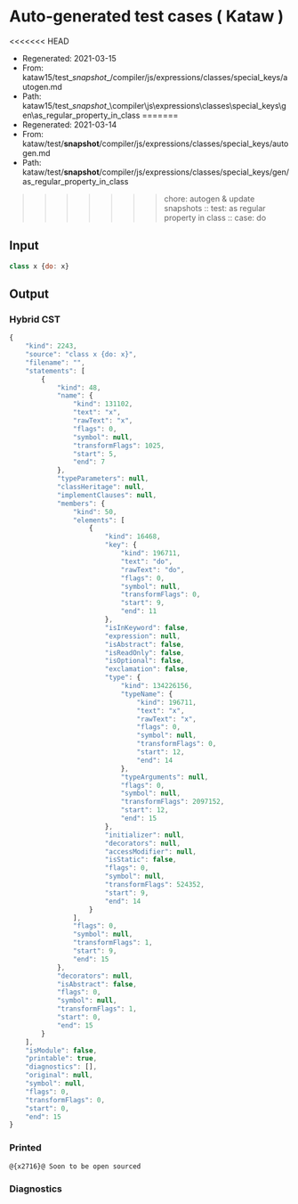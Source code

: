 # Auto-generated test cases ( Kataw )
<<<<<<< HEAD
- Regenerated: 2021-03-15
- From: kataw15/test\__snapshot__/compiler/js/expressions/classes/special_keys/autogen.md
- Path: kataw15/test\__snapshot__\compiler\js\expressions\classes\special_keys\gen\as_regular_property_in_class
=======
- Regenerated: 2021-03-14
- From: kataw/test/__snapshot__/compiler/js/expressions/classes/special_keys/autogen.md
- Path: kataw/test/__snapshot__/compiler/js/expressions/classes/special_keys/gen/as_regular_property_in_class
>>>>>>> chore: autogen & update snapshots
> :: test: as regular property in class
> :: case: do
## Input

`````js
class x {do: x}
`````

## Output

### Hybrid CST

```javascript
{
    "kind": 2243,
    "source": "class x {do: x}",
    "filename": "",
    "statements": [
        {
            "kind": 48,
            "name": {
                "kind": 131102,
                "text": "x",
                "rawText": "x",
                "flags": 0,
                "symbol": null,
                "transformFlags": 1025,
                "start": 5,
                "end": 7
            },
            "typeParameters": null,
            "classHeritage": null,
            "implementClauses": null,
            "members": {
                "kind": 50,
                "elements": [
                    {
                        "kind": 16468,
                        "key": {
                            "kind": 196711,
                            "text": "do",
                            "rawText": "do",
                            "flags": 0,
                            "symbol": null,
                            "transformFlags": 0,
                            "start": 9,
                            "end": 11
                        },
                        "isInKeyword": false,
                        "expression": null,
                        "isAbstract": false,
                        "isReadOnly": false,
                        "isOptional": false,
                        "exclamation": false,
                        "type": {
                            "kind": 134226156,
                            "typeName": {
                                "kind": 196711,
                                "text": "x",
                                "rawText": "x",
                                "flags": 0,
                                "symbol": null,
                                "transformFlags": 0,
                                "start": 12,
                                "end": 14
                            },
                            "typeArguments": null,
                            "flags": 0,
                            "symbol": null,
                            "transformFlags": 2097152,
                            "start": 12,
                            "end": 15
                        },
                        "initializer": null,
                        "decorators": null,
                        "accessModifier": null,
                        "isStatic": false,
                        "flags": 0,
                        "symbol": null,
                        "transformFlags": 524352,
                        "start": 9,
                        "end": 14
                    }
                ],
                "flags": 0,
                "symbol": null,
                "transformFlags": 1,
                "start": 9,
                "end": 15
            },
            "decorators": null,
            "isAbstract": false,
            "flags": 0,
            "symbol": null,
            "transformFlags": 1,
            "start": 0,
            "end": 15
        }
    ],
    "isModule": false,
    "printable": true,
    "diagnostics": [],
    "original": null,
    "symbol": null,
    "flags": 0,
    "transformFlags": 0,
    "start": 0,
    "end": 15
}
```

### Printed

```javascript
@{x2716}@ Soon to be open sourced
```

### Diagnostics

```javascript

```

